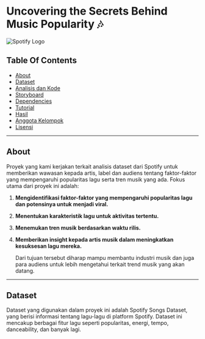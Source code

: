 # Uncovering the Secrets Behind Music Popularity 🎶

![Spotify Logo](https://upload.wikimedia.org/wikipedia/commons/thumb/2/26/Spotify_logo_with_text.svg/1024px-Spotify_logo_with_text.svg.png)


## Table Of Contents
- [About](#About)
- [Dataset](#dataset)
- [Analisis dan Kode](#analisis-dan-kode)
- [Storyboard](#storyboard)
- [Dependencies](#dependencies)
- [Tutorial](#Tutorial)
- [Hasil](#hasiL)
- [Anggota Kelompok](#anggota-kelompok)
- [Lisensi](#lisensi)

---

## About
Proyek yang kami kerjakan terkait analisis dataset dari Spotify untuk memberikan wawasan kepada artis, label dan audiens tentang faktor-faktor yang mempengaruhi popularitas lagu serta tren musik yang ada. Fokus utama dari proyek ini adalah:
1. **Mengidentifikasi faktor-faktor yang mempengaruhi popularitas lagu dan potensinya untuk menjadi viral.**
2. **Menentukan karakteristik lagu untuk aktivitas tertentu.**
3. **Menemukan tren musik berdasarkan waktu rilis.**
4. **Memberikan insight kepada artis musik dalam meningkatkan kesuksesan lagu mereka.**

   Dari tujuan tersebut diharap mampu membantu industri musik dan juga para audiens untuk lebih mengetahui terkait trend musik yang akan datang.
---

## Dataset
Dataset yang digunakan dalam proyek ini adalah Spotify Songs Dataset, yang berisi informasi tentang lagu-lagu di platform Spotify. Dataset ini mencakup berbagai fitur lagu seperti popularitas, energi, tempo, danceability, dan banyak lagi.



